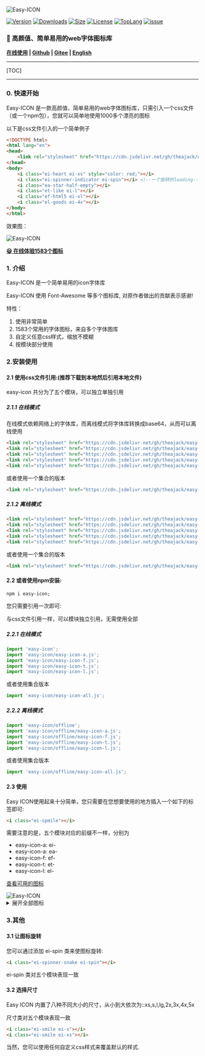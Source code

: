 <img src="https://cdn.jsdelivr.net/gh/theajack/easy-icon/assets/images/logo-black.png" alt="Easy-ICON" style="max-width:100%;">

<p>
    <a href="https://www.npmjs.com/package/easy-icon"><img src="https://img.shields.io/npm/v/easy-icon.svg" alt="Version"></a>
    <a href="https://npmcharts.com/compare/easy-icon?minimal=true"><img src="https://img.shields.io/npm/dm/easy-icon.svg" alt="Downloads"></a>
    <a href="https://cdn.jsdelivr.net/gh/theajack/easy-icon/dist/easy-icon.latest.min.js"><img src="https://img.shields.io/bundlephobia/minzip/easy-icon.svg" alt="Size"></a>
    <a href="https://github.com/theajack/easy-icon/blob/master/LICENSE"><img src="https://img.shields.io/npm/l/easy-icon.svg" alt="License"></a>
    <a href="https://github.com/theajack/easy-icon/search?l=javascript"><img src="https://img.shields.io/github/languages/top/theajack/easy-icon.svg" alt="TopLang"></a>
    <a href="https://github.com/theajack/easy-icon/issues"><img src="https://img.shields.io/github/issues-closed/theajack/easy-icon.svg" alt="issue"></a>
</p>

### 🚀 高颜值、简单易用的web字体图标库

**[在线使用](https://theajack.gitee.io/easy-icon/index_cn.html) | [Github](https://github.com/theajack/easy-icon) | [Gitee](https://gitee.com/theajack/easy-icon) | [English](https://github.com/theajack/easy-icon/blob/master/README.md)**

----

[TOC]

----

### 0. 快速开始

Easy-ICON 是一款高颜值、简单易用的web字体图标库，只需引入一个css文件（或一个npm包），您就可以简单地使用1000多个漂亮的图标

以下是css文件引入的一个简单例子

```html
<!DOCTYPE html>
<html lang="en">
<head>
    <link rel="stylesheet" href="https://cdn.jsdelivr.net/gh/theajack/easy-icon/dist/easy-icon-all.css">
</head>
<body>
    <i class="ei-heart ei-xs" style="color: red;"></i>
    <i class="ei-spinner-indicator ei-spin"></i> <!--一个旋转的loading-->
    <i class="ea-star-half-empty"></i>
    <i class="et-like ei-l"></i>
    <i class="ef-html5 ei-xl"></i>
    <i class="el-goods ei-4x"></i>
</body>
</html>
```

效果图：

<img src="https://cdn.jsdelivr.net/gh/theajack/easy-icon/assets/images/samples.png" alt="Easy-ICON" style="max-width:100%;">

[**😃 在线体验1583个图标**](https://theajack.gitee.io/easy-icon) 

### 1. 介绍

Easy-ICON 是一个简单易用的icon字体库

Easy-ICON 使用 Font-Awesome 等多个图标库, 对原作者做出的贡献表示感谢!

特性：

1. 使用非常简单
2. 1583个常用的字体图标，来自多个字体图库
3. 自定义任意css样式，缩放不模糊
4. 按模块部分使用
   
### 2.安装使用

#### 2.1 使用css文件引用:(推荐下载到本地然后引用本地文件)

easy-icon 共分为了五个模块，可以独立单独引用

##### 2.1.1 在线模式

在线模式依赖网络上的字体库，而离线模式将字体库转换成base64，从而可以离线使用

```html
<link rel="stylesheet" href="https://cdn.jsdelivr.net/gh/theajack/easy-icon/dist/easy-icon.css">
<link rel="stylesheet" href="https://cdn.jsdelivr.net/gh/theajack/easy-icon/dist/easy-icon-a.css">
<link rel="stylesheet" href="https://cdn.jsdelivr.net/gh/theajack/easy-icon/dist/easy-icon-f.css">
<link rel="stylesheet" href="https://cdn.jsdelivr.net/gh/theajack/easy-icon/dist/easy-icon-t.css">
<link rel="stylesheet" href="https://cdn.jsdelivr.net/gh/theajack/easy-icon/dist/easy-icon-l.css">
```

或者使用一个集合的版本

```html
<link rel="stylesheet" href="https://cdn.jsdelivr.net/gh/theajack/easy-icon/dist/easy-icon-all.css">
```

##### 2.1.2 离线模式

```html
<link rel="stylesheet" href="https://cdn.jsdelivr.net/gh/theajack/easy-icon/dist/easy-icon.o.css">
<link rel="stylesheet" href="https://cdn.jsdelivr.net/gh/theajack/easy-icon/dist/easy-icon-a.o.css">
<link rel="stylesheet" href="https://cdn.jsdelivr.net/gh/theajack/easy-icon/dist/easy-icon-f.o.css">
<link rel="stylesheet" href="https://cdn.jsdelivr.net/gh/theajack/easy-icon/dist/easy-icon-t.o.css">
<link rel="stylesheet" href="https://cdn.jsdelivr.net/gh/theajack/easy-icon/dist/easy-icon-l.o.css">
```

或者使用一个集合的版本

```html
<link rel="stylesheet" href="https://cdn.jsdelivr.net/gh/theajack/easy-icon/dist/easy-icon-all.o.css">
```

#### 2.2 或者使用npm安装:

```
npm i easy-icon;
```

您只需要引用一次即可:

与css文件引用一样，可以模块独立引用，无需使用全部

##### 2.2.1 在线模式

```js
import 'easy-icon';
import 'easy-icon/easy-icon-a.js';
import 'easy-icon/easy-icon-f.js';
import 'easy-icon/easy-icon-t.js';
import 'easy-icon/easy-icon-l.js';
```

或者使用集合版本

```js
import 'easy-icon/easy-icon-all.js';
```

##### 2.2.2 离线模式

```js
import 'easy-icon/offline';
import 'easy-icon/offline/easy-icon-a.js';
import 'easy-icon/offline/easy-icon-f.js';
import 'easy-icon/offline/easy-icon-t.js';
import 'easy-icon/offline/easy-icon-l.js';
```

或者使用集合版本

```js
import 'easy-icon/offline/easy-icon-all.js';
```

#### 2.3 使用

Easy ICON使用起来十分简单，您只需要在您想要使用的地方插入一个如下的标签即可:

```html
<i class="ei-spmile"></i>
```

需要注意的是，五个模块对应的前缀不一样，分别为

- easy-icon-a: ei-
- easy-icon-a: ea-
- easy-icon-f: ef-
- easy-icon-t: et-
- easy-icon-l: el-

[查看可用的图标](https://theajack.gitee.io/easy-icon/)

<img src="https://cdn.jsdelivr.net/gh/theajack/easy-icon/assets/images/icons1.png" alt="Easy-ICON" style="max-width:100%;">

<details>
    <summary>展开全部图标</summary>

<img src="https://cdn.jsdelivr.net/gh/theajack/easy-icon/assets/images/icons2.png" alt="Easy-ICON" style="max-width:100%;">

<img src="https://cdn.jsdelivr.net/gh/theajack/easy-icon/assets/images/icons3.png" alt="Easy-ICON" style="max-width:100%;">

<img src="https://cdn.jsdelivr.net/gh/theajack/easy-icon/assets/images/icons4.png" alt="Easy-ICON" style="max-width:100%;">

<img src="https://cdn.jsdelivr.net/gh/theajack/easy-icon/assets/images/icons5.png" alt="Easy-ICON" style="max-width:100%;">

</details>

### 3.其他

#### 3.1 让图标旋转

您可以通过添加 ei-spin 类来使图标旋转:

```html
<i class="ei-spinner-snake ei-spin"></i>
```

ei-spin 类对五个模块表现一致

#### 3.2 选择尺寸

Easy ICON 内置了八种不同大小的尺寸，从小到大依次为::xs,s,l,lg,2x,3x,4x,5x

尺寸类对五个模块表现一致

```html
<i class="ei-smile ei-s"></i>
<i class="ei-smile ei-xs"></i>
```

当然，您可以使用任何自定义css样式来覆盖默认的样式.


